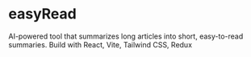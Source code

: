 # easyRead

AI-powered tool that summarizes long articles into short, easy-to-read summaries.
Build with React, Vite, Tailwind CSS, Redux
